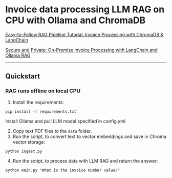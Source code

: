 # Invoice data processing LLM RAG on CPU with Ollama and ChromaDB


<a href="https://www.youtube.com/watch?v=Higmr8qMoNk" target="_blank">Easy-to-Follow RAG Pipeline Tutorial: Invoice Processing with ChromaDB & LangChain</a>

<a href="https://www.youtube.com/watch?v=mONpftuo02M" target="_blank">Secure and Private: On-Premise Invoice Processing with LangChain and Ollama RAG</a>

___

## Quickstart

### RAG runs offline on local CPU
   
1. Install the requirements: 

```
pip install -r requirements.txt`
```

Install Ollama and pull LLM model specified in config.yml

2. Copy text PDF files to the `data` folder.
3. Run the script, to convert text to vector embeddings and save in Chroma vector storage: 

```
python ingest.py
```

4. Run the script, to process data with LLM RAG and return the answer: 

```
python main.py "What is the invoice number value?"
```
